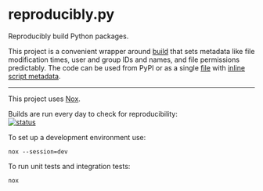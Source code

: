 # reproducibly.py

Reproducibly build Python packages.

This project is a convenient wrapper around [build] that sets metadata like
file modification times, user and group IDs and names, and file permissions
predictably. The code can be used from PyPI or as a single [file] with [inline
script metadata].

[build]: https://pypi.org/project/build/
[file]: https://github.com/maxwell-k/reproducibly/blob/main/reproducibly.py
[inline script metadata]: https://packaging.python.org/en/latest/specifications/inline-script-metadata/

---

This project uses [Nox](https://nox.thea.codes/en/stable/).

Builds are run every day to check for reproducibility: <br />
[![status](https://github.com/maxwell-k/reproducibly/actions/workflows/nox.yaml/badge.svg?event=schedule)](https://github.com/maxwell-k/reproducibly/actions?query=event:schedule)

To set up a development environment use:

    nox --session=dev

To run unit tests and integration tests:

    nox

<!--
README.md
Copyright 2023 Keith Maxwell
SPDX-License-Identifier: CC-BY-SA-4.0
-->
